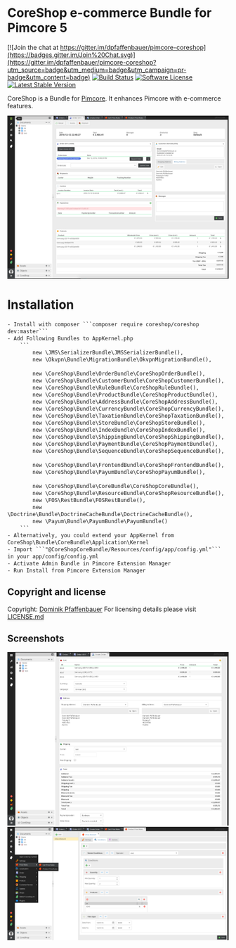 # CoreShop e-commerce Bundle for Pimcore 5

[![Join the chat at https://gitter.im/dpfaffenbauer/pimcore-coreshop](https://badges.gitter.im/Join%20Chat.svg)](https://gitter.im/dpfaffenbauer/pimcore-coreshop?utm_source=badge&utm_medium=badge&utm_campaign=pr-badge&utm_content=badge)
[![Build Status](https://travis-ci.org/coreshop/CoreShop.svg?branch=master)](https://travis-ci.org/coreshop/CoreShop)
[![Software License](https://img.shields.io/badge/license-GPLv3-brightgreen.svg?style=flat)](LICENSE.md)
[![Latest Stable Version](https://poser.pugx.org/coreshop/core-shop/v/stable)](https://packagist.org/packages/coreshop/core-shop)

CoreShop is a Bundle for [Pimcore](http://www.pimcore.org). It enhances Pimcore with e-commerce features.

![CoreShop Interface](docs/img/screenshot.png)

# Installation
    - Install with composer ```composer require coreshop/coreshop dev:master```
    - Add Following Bundles to AppKernel.php
        ```
            new \JMS\SerializerBundle\JMSSerializerBundle(),
            new \Okvpn\Bundle\MigrationBundle\OkvpnMigrationBundle(),

            new \CoreShop\Bundle\OrderBundle\CoreShopOrderBundle(),
            new \CoreShop\Bundle\CustomerBundle\CoreShopCustomerBundle(),
            new \CoreShop\Bundle\RuleBundle\CoreShopRuleBundle(),
            new \CoreShop\Bundle\ProductBundle\CoreShopProductBundle(),
            new \CoreShop\Bundle\AddressBundle\CoreShopAddressBundle(),
            new \CoreShop\Bundle\CurrencyBundle\CoreShopCurrencyBundle(),
            new \CoreShop\Bundle\TaxationBundle\CoreShopTaxationBundle(),
            new \CoreShop\Bundle\StoreBundle\CoreShopStoreBundle(),
            new \CoreShop\Bundle\IndexBundle\CoreShopIndexBundle(),
            new \CoreShop\Bundle\ShippingBundle\CoreShopShippingBundle(),
            new \CoreShop\Bundle\PaymentBundle\CoreShopPaymentBundle(),
            new \CoreShop\Bundle\SequenceBundle\CoreShopSequenceBundle(),

            new \CoreShop\Bundle\FrontendBundle\CoreShopFrontendBundle(),
            new \CoreShop\Bundle\PayumBundle\CoreShopPayumBundle(),

            new \CoreShop\Bundle\CoreBundle\CoreShopCoreBundle(),
            new \CoreShop\Bundle\ResourceBundle\CoreShopResourceBundle(),
            new \FOS\RestBundle\FOSRestBundle(),
            new \Doctrine\Bundle\DoctrineCacheBundle\DoctrineCacheBundle(),
            new \Payum\Bundle\PayumBundle\PayumBundle()
        ```
    - Alternatively, you could extend your AppKernel from CoreShop\Bundle\CoreBundle\Application\Kernel
    - Import ```"@CoreShopCoreBundle/Resources/config/app/config.yml"``` in your app/config/config.yml
    - Activate Admin Bundle in Pimcore Extension Manager
    - Run Install from Pimcore Extension Manager

## Copyright and license 
Copyright: [Dominik Pfaffenbauer](https://www.pfaffenbauer.at)
For licensing details please visit [LICENSE.md](LICENSE.md) 

## Screenshots
![CoreShop Interface](docs/img/screenshot2.png)
![CoreShop Interface](docs/img/screenshot3.png)
